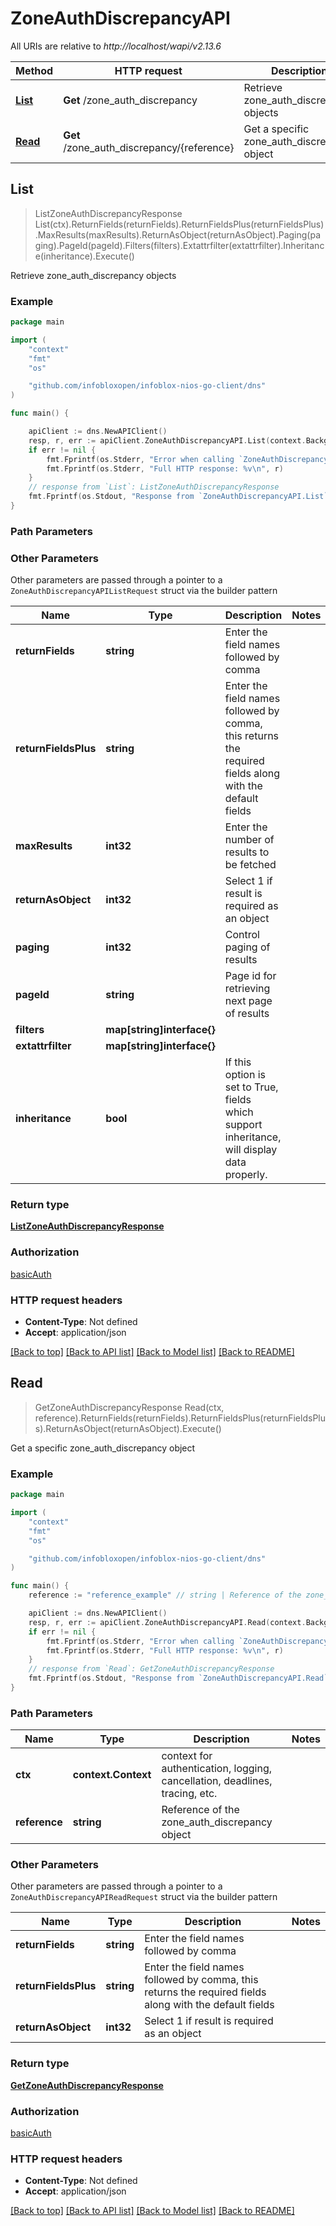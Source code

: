 # ZoneAuthDiscrepancyAPI

All URIs are relative to *http://localhost/wapi/v2.13.6*

Method | HTTP request | Description
------------- | ------------- | -------------
[**List**](ZoneAuthDiscrepancyAPI.md#List) | **Get** /zone_auth_discrepancy | Retrieve zone_auth_discrepancy objects
[**Read**](ZoneAuthDiscrepancyAPI.md#Read) | **Get** /zone_auth_discrepancy/{reference} | Get a specific zone_auth_discrepancy object



## List

> ListZoneAuthDiscrepancyResponse List(ctx).ReturnFields(returnFields).ReturnFieldsPlus(returnFieldsPlus).MaxResults(maxResults).ReturnAsObject(returnAsObject).Paging(paging).PageId(pageId).Filters(filters).Extattrfilter(extattrfilter).Inheritance(inheritance).Execute()

Retrieve zone_auth_discrepancy objects



### Example

```go
package main

import (
	"context"
	"fmt"
	"os"

	"github.com/infobloxopen/infoblox-nios-go-client/dns"
)

func main() {

	apiClient := dns.NewAPIClient()
	resp, r, err := apiClient.ZoneAuthDiscrepancyAPI.List(context.Background()).Execute()
	if err != nil {
		fmt.Fprintf(os.Stderr, "Error when calling `ZoneAuthDiscrepancyAPI.List``: %v\n", err)
		fmt.Fprintf(os.Stderr, "Full HTTP response: %v\n", r)
	}
	// response from `List`: ListZoneAuthDiscrepancyResponse
	fmt.Fprintf(os.Stdout, "Response from `ZoneAuthDiscrepancyAPI.List`: %v\n", resp)
}
```

### Path Parameters



### Other Parameters

Other parameters are passed through a pointer to a `ZoneAuthDiscrepancyAPIListRequest` struct via the builder pattern


Name | Type | Description  | Notes
------------- | ------------- | ------------- | -------------
**returnFields** | **string** | Enter the field names followed by comma | 
**returnFieldsPlus** | **string** | Enter the field names followed by comma, this returns the required fields along with the default fields | 
**maxResults** | **int32** | Enter the number of results to be fetched | 
**returnAsObject** | **int32** | Select 1 if result is required as an object | 
**paging** | **int32** | Control paging of results | 
**pageId** | **string** | Page id for retrieving next page of results | 
**filters** | **map[string]interface{}** |  | 
**extattrfilter** | **map[string]interface{}** |  | 
**inheritance** | **bool** | If this option is set to True, fields which support inheritance, will display data properly. | 

### Return type

[**ListZoneAuthDiscrepancyResponse**](ListZoneAuthDiscrepancyResponse.md)

### Authorization

[basicAuth](../README.md#basicAuth)

### HTTP request headers

- **Content-Type**: Not defined
- **Accept**: application/json

[[Back to top]](#) [[Back to API list]](../README.md#documentation-for-api-endpoints)
[[Back to Model list]](../README.md#documentation-for-models)
[[Back to README]](../README.md)


## Read

> GetZoneAuthDiscrepancyResponse Read(ctx, reference).ReturnFields(returnFields).ReturnFieldsPlus(returnFieldsPlus).ReturnAsObject(returnAsObject).Execute()

Get a specific zone_auth_discrepancy object



### Example

```go
package main

import (
	"context"
	"fmt"
	"os"

	"github.com/infobloxopen/infoblox-nios-go-client/dns"
)

func main() {
	reference := "reference_example" // string | Reference of the zone_auth_discrepancy object

	apiClient := dns.NewAPIClient()
	resp, r, err := apiClient.ZoneAuthDiscrepancyAPI.Read(context.Background(), reference).Execute()
	if err != nil {
		fmt.Fprintf(os.Stderr, "Error when calling `ZoneAuthDiscrepancyAPI.Read``: %v\n", err)
		fmt.Fprintf(os.Stderr, "Full HTTP response: %v\n", r)
	}
	// response from `Read`: GetZoneAuthDiscrepancyResponse
	fmt.Fprintf(os.Stdout, "Response from `ZoneAuthDiscrepancyAPI.Read`: %v\n", resp)
}
```

### Path Parameters


Name | Type | Description  | Notes
------------- | ------------- | ------------- | -------------
**ctx** | **context.Context** | context for authentication, logging, cancellation, deadlines, tracing, etc.
**reference** | **string** | Reference of the zone_auth_discrepancy object | 

### Other Parameters

Other parameters are passed through a pointer to a `ZoneAuthDiscrepancyAPIReadRequest` struct via the builder pattern


Name | Type | Description  | Notes
------------- | ------------- | ------------- | -------------
**returnFields** | **string** | Enter the field names followed by comma | 
**returnFieldsPlus** | **string** | Enter the field names followed by comma, this returns the required fields along with the default fields | 
**returnAsObject** | **int32** | Select 1 if result is required as an object | 

### Return type

[**GetZoneAuthDiscrepancyResponse**](GetZoneAuthDiscrepancyResponse.md)

### Authorization

[basicAuth](../README.md#basicAuth)

### HTTP request headers

- **Content-Type**: Not defined
- **Accept**: application/json

[[Back to top]](#) [[Back to API list]](../README.md#documentation-for-api-endpoints)
[[Back to Model list]](../README.md#documentation-for-models)
[[Back to README]](../README.md)

